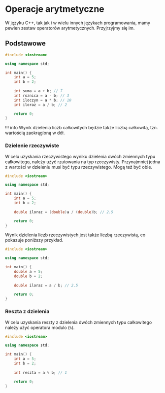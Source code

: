 # Operacje arytmetyczne

W języku C++, tak jak i w wielu innych językach programowania, mamy pewien zestaw operatorów arytmetycznych. Przyjrzyjmy się im.

## Podstawowe

```cpp
#include <iostream>

using namespace std;

int main() {
    int a = 5;
    int b = 2;
    
    int suma = a + b; // 7
    int roznica = a - b; // 3
    int iloczyn = a * b; // 10
    int iloraz = a / b; // 2

    return 0;
}
```

!!! info
	 Wynik dzielenia liczb całkowitych będzie także liczbą całkowitą, tzn. wartością zaokrągloną w dół.

### Dzielenie rzeczywiste

W celu uzyskania rzeczywistego wyniku dzielenia dwóch zmiennych typu całkowitego, należy użyć rzutowania na typ rzeczywisty. Przynajmniej jedna z wartości w dzieleniu musi być typu rzeczywistego. Mogą też być obie.

```cpp
#include <iostream>

using namespace std;

int main() {
    int a = 5;
    int b = 2;
    
    double iloraz = (double)a / (double)b; // 2.5

    return 0;
}
```

Wynik dzielenia liczb rzeczywistych jest także liczbą rzeczywistą, co pokazuje poniższy przykład.

```cpp
#include <iostream>

using namespace std;

int main() {
    double a = 5;
    double b = 2;
    
    double iloraz = a / b; // 2.5

    return 0;
}
```

### Reszta z dzielenia

W celu uzyskania reszty z dzielenia dwóch zmiennych typu całkowitego należy użyć operatora modulo (`%`).

```cpp
#include <iostream>

using namespace std;

int main() {
    int a = 5;
    int b = 2;
    
    int reszta = a % b; // 1

    return 0;
}
```
